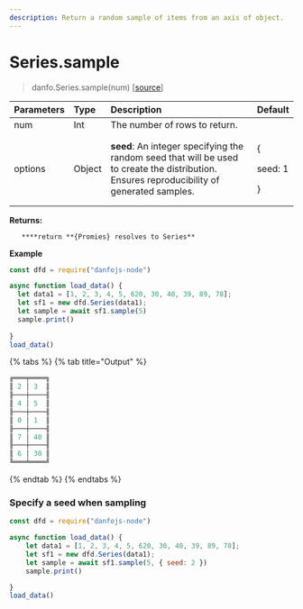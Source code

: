 ```yaml
---
description: Return a random sample of items from an axis of object.
---
```


# Series.sample

> danfo.Series.sample\(num\)   \[[source](https://github.com/opensource9ja/danfojs/blob/master/danfojs/src/core/series.js#L98)\]

<table>
  <thead>
    <tr>
      <th style="text-align:left">Parameters</th>
      <th style="text-align:left">Type</th>
      <th style="text-align:left">Description</th>
      <th style="text-align:left">Default</th>
    </tr>
  </thead>
  <tbody>
    <tr>
      <td style="text-align:left">num</td>
      <td style="text-align:left">Int</td>
      <td style="text-align:left">The number of rows to return.</td>
      <td style="text-align:left"></td>
    </tr>
    <tr>
      <td style="text-align:left">options</td>
      <td style="text-align:left">Object</td>
      <td style="text-align:left"><b>seed</b>: An integer specifying the random seed that will be used to
        create the distribution. Ensures reproducibility of generated samples.</td>
      <td
      style="text-align:left">
        <p>{</p>
        <p>seed: 1</p>
        <p>}</p>
        </td>
    </tr>
  </tbody>
</table>

**Returns:**

       ****return **{Promies} resolves to Series**

**Example**

```javascript
const dfd = require("danfojs-node")

async function load_data() {
  let data1 = [1, 2, 3, 4, 5, 620, 30, 40, 39, 89, 78];
  let sf1 = new dfd.Series(data1);
  let sample = await sf1.sample(5)
  sample.print()
  
}
load_data()
```

{% tabs %}
{% tab title="Output" %}
```javascript
╔═══╤════╗
║ 2 │ 3  ║
╟───┼────╢
║ 4 │ 5  ║
╟───┼────╢
║ 0 │ 1  ║
╟───┼────╢
║ 7 │ 40 ║
╟───┼────╢
║ 6 │ 30 ║
╚═══╧════╝
```
{% endtab %}
{% endtabs %}

### Specify a seed when sampling

```javascript
const dfd = require("danfojs-node")

async function load_data() {
    let data1 = [1, 2, 3, 4, 5, 620, 30, 40, 39, 89, 78];
    let sf1 = new dfd.Series(data1);
    let sample = await sf1.sample(5, { seed: 2 })
    sample.print()

}
load_data()

```

